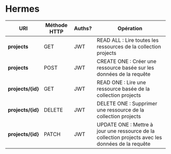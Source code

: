 # Hermes

| URI               | Méthode HTTP | Auths? | Opération                                                                                         |
| ----------------- | ------------ | ------ | ------------------------------------------------------------------------------------------------- |
| **projects**      | GET          | JWT    | READ ALL : Lire toutes les ressources de la collection projects                                   |
| **projects**      | POST         | JWT    | CREATE ONE : Créer une ressource basée sur les données de la requête                              |
| **projects/{id}** | GET          | JWT    | READ ONE : Lire une ressource basée de la collection projects                                     |
| **projects/{id}** | DELETE       | JWT    | DELETE ONE : Supprimer une ressource de la collection projects                                    |
| **projects/{id}** | PATCH        | JWT    | UPDATE ONE : Mettre à jour une ressource de la collection projects avec les données de la requête |
